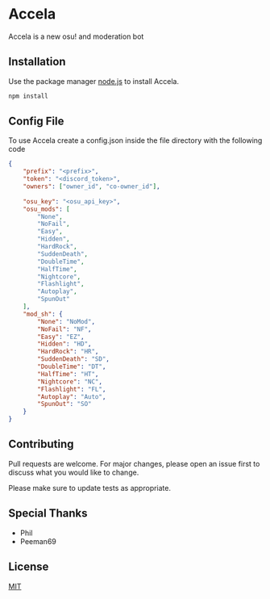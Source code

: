 # Accela

Accela is a new osu! and moderation bot

## Installation

Use the package manager [node.js](https://nodejs.org/en/) to install Accela.

```bash
npm install
```

## Config File

To use Accela create a config.json inside the file directory with the following code

```json
{
	"prefix": "<prefix>",
	"token": "<discord_token>",
	"owners": ["owner_id", "co-owner_id"],
	
	"osu_key": "<osu_api_key>",
	"osu_mods": [ 
		"None",
		"NoFail", 
		"Easy", 
		"Hidden", 
		"HardRock", 
		"SuddenDeath", 
		"DoubleTime", 
		"HalfTime", 
		"Nightcore", 
		"Flashlight", 
		"Autoplay", 
		"SpunOut"
	],
	"mod_sh": {
		"None": "NoMod",
		"NoFail": "NF",
		"Easy": "EZ",
		"Hidden": "HD",
		"HardRock": "HR",
		"SuddenDeath": "SD",
		"DoubleTime": "DT",
		"HalfTime": "HT",
		"Nightcore": "NC",
		"Flashlight": "FL",
		"Autoplay": "Auto",
		"SpunOut": "SO"
	}
}
```

## Contributing
Pull requests are welcome. For major changes, please open an issue first to discuss what you would like to change.

Please make sure to update tests as appropriate.

## Special Thanks
- Phil
- Peeman69


## License
[MIT](https://choosealicense.com/licenses/mit/)
